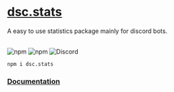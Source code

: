 # [dsc.stats](https://www.npmjs.com/dsc.stats)

A easy to use statistics package mainly for discord bots.

<div style="display: inline-block"><br>
  <img alt="npm" src="https://img.shields.io/npm/v/dsc.stats?style=flat-square">
  <img alt="npm" src="https://img.shields.io/npm/dt/dsc.stats?style=flat-square">
  <img alt="Discord" src="https://img.shields.io/discord/782722663549763585?style=flat-square">
</div>
<br>

```
npm i dsc.stats
```

### [Documentation](https://github.com/jurgenjacobsen/dsc.stats/wiki/Documentation)

